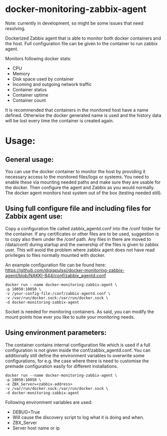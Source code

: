 # docker-monitoring-zabbix-agent
Note: currently in development, so might be some issues that need resolving.

Dockerized Zabbix agent that is able to monitor both docker containers and the host. Full configuration file can be given to the container to run zabbix agent. 

Monitors following docker stats:

* CPU
* Memory
* Disk space used by container
* Incoming and outgoing network traffic
* Container status
* Container uptime
* Container count

It is recommended that containers in the monitored host have a name defined. Otherwise the docker generated name is used and the history data will be lost every time the container is created again.

# Usage:

## General usage:

You can use the docker container to monitor the host by providing it necessary access to the monitored files/logs or systems. You need to enable these via mounting needed paths and make sure they are usable for the docker. Then configure the agent and Zabbix as you would normally. The docker agent monitors host system out of the box (testing needed still).

## Using full configure file and including files for Zabbix agent use:
Copy a configuration file called zabbix_agentd.conf into the /conf folder for the container. If any certificates or other files are to be used, suggestion is to copy also them under the /conf path. Any files in there are moved to /data/conf/<filepath> during startup and the ownership of the files is given to zabbix user. This will avoid the problem where zabbix agent does not have read privileges to files normally mounted with docker.

An example configuration file can be found here: https://github.com/digiapulssi/docker-monitoring-zabbix-agent/blob/NAKKI-844/conf/zabbix_agentd.conf

```
docker run --name docker-monitoring-zabbix-agent \
-p 10050:10050 \
-v /your-config-file:/conf/zabbix-agentd.conf \
-v /var/run/docker.sock:/var/run/docker.sock \
-d docker-monitoring-zabbix-agent
```

Socket is needed for monitoring containers. As said, you can modify the mount points how ever you like to suite your monitoring needs.

## Using environment parameters:

The container contains internal configuration file which is used if a full configuration is not given inside the conf/zabbix_agentd.conf. You can additionally still define the environment variables to overwrite some configurations, for e.g. the case where there is need to customise the premade configuration easily for different installations.

```
docker run --name docker-monitoring-zabbix-agent \
-p 10050:10050 \
-e ZBX_Server=<zabbix-address>
-v /var/run/docker.sock:/var/run/docker.sock \
-d docker-monitoring-zabbix-agent
```

Following environment variables are used:
* DEBUG=True
 * Will cause the discovery script to log what it is doing and when.
* ZBX_Server
 * Server host name or ip




